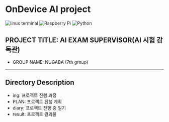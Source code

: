 # OnDevice AI project
![linux terminal](https://img.shields.io/badge/LINUX-FFD700?style=flat&logo=opencv&logoColor=4CAF50)
![Raspberry Pi](https://img.shields.io/badge/Device-Raspberry%20Pi_5-red?logo=raspberrypi&logoColor=red)
![Python](https://img.shields.io/badge/Python_3.10-blue?logo=python&logoColor=003366)
## PROJECT TITLE: AI EXAM SUPERVISOR(AI 시험 감독관)
* GROUP NAME: NUGABA (7th group)
----------------------------------

## Directory Description
* ing: 프로젝트 진행 과정
* PLAN: 프로젝트 진행 계획
* diary: 프로젝트 진행 중 일기
* result: 프로젝트 결과물
